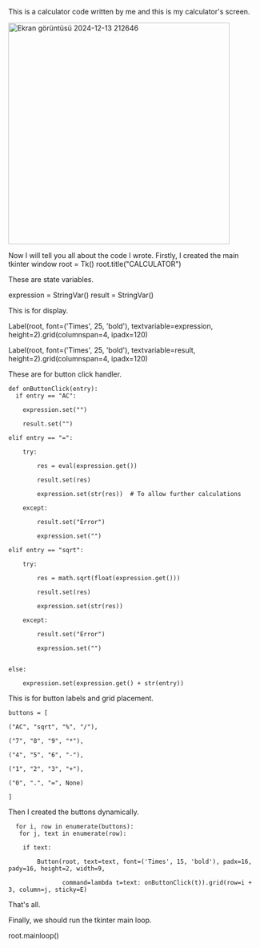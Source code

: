 This is a calculator code written by me and this is my calculator's screen.

<img width="442" alt="Ekran görüntüsü 2024-12-13 212646" src="https://github.com/user-attachments/assets/6aae7e23-a7f3-4660-8ac9-790dc400187d" />

Now I will tell you all about the code I wrote.
Firstly, I created the main tkinter window
root = Tk()
root.title("CALCULATOR")

These are state variables.

expression = StringVar()
result = StringVar()

This is for display.

Label(root, font=('Times', 25, 'bold'), textvariable=expression, height=2).grid(columnspan=4, ipadx=120)

Label(root, font=('Times', 25, 'bold'), textvariable=result, height=2).grid(columnspan=4, ipadx=120)

These are for button click handler.


    def onButtonClick(entry):
      if entry == "AC":
    
        expression.set("")
        
        result.set("")
        
    elif entry == "=":
    
        try:
        
            res = eval(expression.get())
            
            result.set(res)
            
            expression.set(str(res))  # To allow further calculations
            
        except:
        
            result.set("Error")
            
            expression.set("")
            
    elif entry == "sqrt":
    
        try:
        
            res = math.sqrt(float(expression.get()))
            
            result.set(res)
            
            expression.set(str(res))
            
        except:
        
            result.set("Error")
            
            expression.set("")

            
    else:
    
        expression.set(expression.get() + str(entry))
        

This is for button labels and grid placement.




    buttons = [
    
    ("AC", "sqrt", "%", "/"),
    
    ("7", "8", "9", "*"),
    
    ("4", "5", "6", "-"),
    
    ("1", "2", "3", "+"),
    
    ("0", ".", "=", None) 
    
    ]
    

Then I created the buttons dynamically.
  
      for i, row in enumerate(buttons): 
       for j, text in enumerate(row):
    
        if text:
        
            Button(root, text=text, font=('Times', 15, 'bold'), padx=16, pady=16, height=2, width=9,
            
                   command=lambda t=text: onButtonClick(t)).grid(row=i + 3, column=j, sticky=E)


That's all.
                   

Finally, we should run the tkinter main loop.


root.mainloop()
